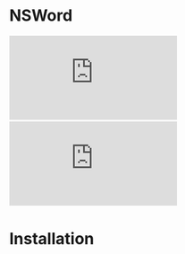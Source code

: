 # NSWord
![Image text](https://github.com/faded53222/NSWord/blob/main/figures/whole_structure.pdf)
![Image text](https://github.com/faded53222/NSWord/blob/main/figures/block_structure.pdf)
# Installation
